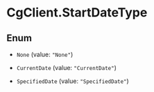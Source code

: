 # CgClient.StartDateType

## Enum


* `None` (value: `"None"`)

* `CurrentDate` (value: `"CurrentDate"`)

* `SpecifiedDate` (value: `"SpecifiedDate"`)


